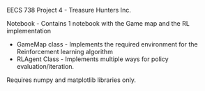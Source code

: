 EECS 738 Project 4 - Treasure Hunters Inc.

Notebook - Contains 1 notebook with the Game map and the RL implementation
* GameMap class - Implements the required environment for the Reinforcement learning algorithm
* RLAgent Class - Implements multiple ways for policy evaluation/iteration.

Requires numpy  and matplotlib libraries only.
